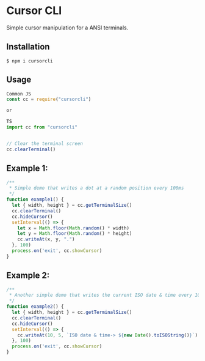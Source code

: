 # Cursor CLI

Simple cursor manipulation for a ANSI terminals.

## Installation

`$ npm i cursorcli`

## Usage

```js
Common JS
const cc = require("cursorcli")

or

TS
import cc from "cursorcli"


// Clear the terminal screen
cc.clearTerminal()

```

## Example 1:

```ts
/**
 * Simple demo that writes a dot at a random position every 100ms
 */
function example1() {
  let { width, height } = cc.getTerminalSize()
  cc.clearTerminal()
  cc.hideCursor()
  setInterval(() => {
    let x = Math.floor(Math.random() * width)
    let y = Math.floor(Math.random() * height)
    cc.writeAt(x, y, ".")
  }, 100)
  process.on('exit', cc.showCursor)
}
```

## Example 2:
```ts
/**
 * Another simple demo that writes the current ISO date & time every 100ms
 */
function example2() {
  let { width, height } = cc.getTerminalSize()
  cc.clearTerminal()
  cc.hideCursor()
  setInterval(() => {
    cc.writeAt(10, 5, `ISO date & time-> ${new Date().toISOString()}`)
  }, 100)
  process.on('exit', cc.showCursor)
}
```



